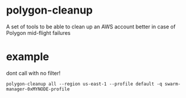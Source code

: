# polygon-cleanup
A set of tools to be able to clean up an AWS account better in case of Polygon mid-flight failures



# example
dont call with no filter!

```polygon-cleanup all --region us-east-1 --profile default -q swarm-manager-0xMYNODE-profile```
